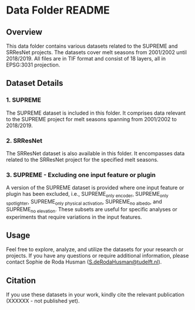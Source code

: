 # Data Folder README

## Overview

This data folder contains various datasets related to the SUPREME and SRResNet projects. The datasets cover melt seasons from 2001/2002 until 2018/2019. All files are in TIF format and consist of 18 layers, all in EPSG:3031 projection.

## Dataset Details

### 1. SUPREME

The SUPREME dataset is included in this folder. It comprises data relevant to the SUPREME project for melt seasons spanning from 2001/2002 to 2018/2019.

### 2. SRResNet

The SRResNet dataset is also available in this folder. It encompasses data related to the SRResNet project for the specified melt seasons.

### 3. SUPREME - Excluding one input feature or plugin

A version of the SUPREME dataset is provided where one input feature or plugin has been excluded, i.e.,  SUPREME<sub>only encoder</sub>, SUPREME<sub>only spotlighter</sub>,  SUPREME<sub>only physical activation</sub>, SUPREME<sub>no albedo</sub>, and SUPREME<sub>no elevation</sub>. These subsets are useful for specific analyses or experiments that require variations in the input features.



## Usage

Feel free to explore, analyze, and utilize the datasets for your research or projects. If you have any questions or require additional information, please contact Sophie de Roda Husman (S.deRodaHusman@tudelft.nl).

## Citation

If you use these datasets in your work, kindly cite the relevant publication (XXXXXX - not published yet). 

